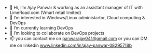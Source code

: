 - 👋 Hi, I’m Ajay Panwar & working as an assistant manager of IT with LimeRoad.com (Vmart retail limited)
- 👀 I’m interested in Windows/Linux administartor, Cloud computing & DevOps
- 🌱 I’m currently learning DevOps
- 💞️ I’m looking to collaborate on DevOps projects
- 📫 you can contact me on panwarajay041@gmail.com or you can DM me on linkedin www.linkedin.com/in/ajay-panwar-08295718b

<!---
ajaypanwar1628/ajaypanwar1628 is a ✨ special ✨ repository because its `README.md` (this file) appears on your GitHub profile.
You can click the Preview link to take a look at your changes.
--->
